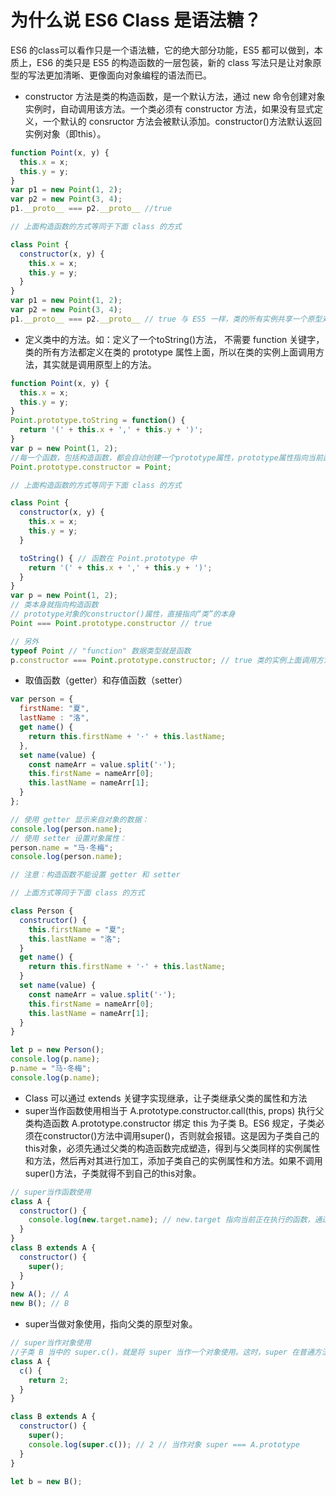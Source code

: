 # 为什么说 ES6 Class 是语法糖？

ES6 的class可以看作只是一个语法糖，它的绝大部分功能，ES5 都可以做到，本质上，ES6 的类只是 ES5 的构造函数的一层包装，新的 class 写法只是让对象原型的写法更加清晰、更像面向对象编程的语法而已。

* constructor 方法是类的构造函数，是一个默认方法，通过 new 命令创建对象实例时，自动调用该方法。一个类必须有 constructor 方法，如果没有显式定义，一个默认的 consructor 方法会被默认添加。constructor()方法默认返回实例对象（即this）。
```js
function Point(x, y) {
  this.x = x;
  this.y = y;
}
var p1 = new Point(1, 2);
var p2 = new Point(3, 4);
p1.__proto__ === p2.__proto__ //true

// 上面构造函数的方式等同于下面 class 的方式

class Point {
  constructor(x, y) {
    this.x = x;
    this.y = y;
  }
}
var p1 = new Point(1, 2);
var p2 = new Point(3, 4);
p1.__proto__ === p2.__proto__ // true 与 ES5 一样，类的所有实例共享一个原型对象
```
* 定义类中的方法。如：定义了一个toString()方法， 不需要 function 关键字，类的所有方法都定义在类的 prototype 属性上面，所以在类的实例上面调用方法，其实就是调用原型上的方法。
```js
function Point(x, y) {
  this.x = x;
  this.y = y;
}
Point.prototype.toString = function() {
  return '(' + this.x + ',' + this.y + ')';
}
var p = new Point(1, 2);
//每一个函数，包括构造函数，都会自动创建一个prototype属性，prototype属性指向当前函数的原型对象，原型对象自动创建constructor属性，constructor属性指针指向当前原型对象的构造函数
Point.prototype.constructor = Point;

// 上面构造函数的方式等同于下面 class 的方式

class Point {
  constructor(x, y) {
    this.x = x;
    this.y = y;
  }

  toString() { // 函数在 Point.prototype 中
    return '(' + this.x + ',' + this.y + ')';
  }
}
var p = new Point(1, 2);
// 类本身就指向构造函数 
// prototype对象的constructor()属性，直接指向“类”的本身
Point === Point.prototype.constructor // true

// 另外
typeof Point // "function" 数据类型就是函数
p.constructor === Point.prototype.constructor; // true 类的实例上面调用方法，其实就是调用原型上的方法
```
* 取值函数（getter）和存值函数（setter）
```js
var person = {
  firstName: "夏",
  lastName : "洛",
  get name() {
    return this.firstName + '·' + this.lastName;
  },
  set name(value) {
    const nameArr = value.split('·');
    this.firstName = nameArr[0];
    this.lastName = nameArr[1];
  }
};

// 使用 getter 显示来自对象的数据：
console.log(person.name);
// 使用 setter 设置对象属性：
person.name = "马·冬梅";
console.log(person.name);

// 注意：构造函数不能设置 getter 和 setter

// 上面方式等同于下面 class 的方式

class Person {
  constructor() {
    this.firstName = "夏";
    this.lastName = "洛";
  }
  get name() {
    return this.firstName + '·' + this.lastName;
  }
  set name(value) {
    const nameArr = value.split('·');
    this.firstName = nameArr[0];
    this.lastName = nameArr[1];
  }
}

let p = new Person();
console.log(p.name);
p.name = "马·冬梅";
console.log(p.name);
```
* Class 可以通过 extends 关键字实现继承，让子类继承父类的属性和方法
* super当作函数使用相当于 A.prototype.constructor.call(this, props) 执行父类构造函数 A.prototype.constructor 绑定 this 为子类 B。ES6 规定，子类必须在constructor()方法中调用super()，否则就会报错。这是因为子类自己的this对象，必须先通过父类的构造函数完成塑造，得到与父类同样的实例属性和方法，然后再对其进行加工，添加子类自己的实例属性和方法。如果不调用super()方法，子类就得不到自己的this对象。
```js
// super当作函数使用
class A {
  constructor() {
    console.log(new.target.name); // new.target 指向当前正在执行的函数，通过 log 打印证明绑定 this 为子类 B
  }
}
class B extends A {
  constructor() {
    super();
  }
}
new A(); // A
new B(); // B
```
* super当做对象使用，指向父类的原型对象。
```js
// super当作对象使用
//子类 B 当中的 super.c()，就是将 super 当作一个对象使用。这时，super 在普通方法之中，指向 A.prototype，所以 super.c() 就相当于 A.prototype.c()
class A {
  c() {
    return 2;
  }
}

class B extends A {
  constructor() {
    super();
    console.log(super.c()); // 2 // 当作对象 super === A.prototype
  }
}

let b = new B();
```
